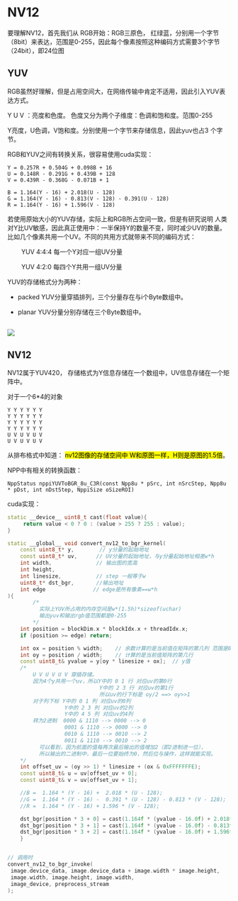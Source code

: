 # NV12

要理解NV12，首先我们从 RGB开始：RGB三原色， 红绿蓝，分别用一个字节（8bit）来表达，范围是0-255，因此每个像素按照这种编码方式需要3个字节（24bit），即24位图

## YUV

RGB虽然好理解，但是占用空间大，在网络传输中肯定不适用，因此引入YUV表达方式。

Y U V ：亮度和色度。 色度又分为两个子维度：色调和饱和度。范围0-255

Y亮度，U色调，V饱和度。分别使用一个字节来存储信息，因此yuv也占3 个字节。

RGB和YUV之间有转换关系，很容易使用cuda实现：

```
Y = 0.257R + 0.504G + 0.098B + 16
U = 0.148R - 0.291G + 0.439B + 128
V = 0.439R - 0.368G - 0.071B + 1

B = 1.164(Y - 16) + 2.018(U - 128)
G = 1.164(Y - 16) - 0.813(V - 128) - 0.391(U - 128)
R = 1.164(Y - 16) + 1.596(V - 128)
```

若使用原始大小的YUV存储，实际上和RGB所占空间一致，但是有研究说明 人类对Y比UV敏感，因此真正使用中：一半保持Y的数量不变，同时减少UV的数量。比如几个像素共用一个UV。不同的共用方式就带来不同的编码方式：

        YUV 4:4:4   每一个Y对应一组UV分量 

        YUV 4:2:0   每四个Y共用一组UV分量

YUV的存储格式分为两种：

* packed  YUV分量穿插排列，三个分量存在与i个Byte数组中。

* planar  YUV分量分别存储在三个Byte数组中。

## ![](F:\LearningCode\my_trt_pro\docs\readme_img\v4_1_1.png)

## NV12

NV12属于YUV420， 存储格式为Y信息存储在一个数组中，UV信息存储在一个矩阵中。

对于一个6*4的对象

```
Y Y Y Y Y Y      
Y Y Y Y Y Y      
Y Y Y Y Y Y      
Y Y Y Y Y Y     
U V U V U V     
U V U V U V
```

从排布格式中知道： <mark>nv12图像的存储空间中 W和原图一样，H则是原图的1.5倍</mark>。

NPP中有相关的转换函数：

`NppStatus nppiYUVToBGR_8u_C3R(const Npp8u * pSrc, int nSrcStep, Npp8u * pDst, int nDstStep, NppiSize oSizeROI)`

cuda实现：

```cpp
static __device__ uint8_t cast(float value){
     return value < 0 ? 0 : (value > 255 ? 255 : value);
}

static __global__ void convert_nv12_to_bgr_kernel(
    const uint8_t* y,        // y分量的起始地址
    const uint8_t* uv,      // UV分量的起始地址，与y分量起始地址相差w*h
    int width,              // 输出图的宽高
    int height, 
    int linesize,           // step 一般等于w
    uint8_t* dst_bgr,       //输出地址
    int edge               // edge是所有像素==w*h
){  
        /*
          实际上YUV所占用的内存空间是w*(1.5h)*sizeof(uchar) 
          输出yuv和输出rgb值范围都是0-255
        */ 
    int position = blockDim.x * blockIdx.x + threadIdx.x;
    if (position >= edge) return;

    int ox = position % width;    // 余数计算的是当前值在矩阵的第几列 范围是0-w
    int oy = position / width;    // 计算的是当前值矩阵的第几行
    const uint8_t& yvalue = y[oy * linesize + ox];  // y值
    /*
        U V U V U V 穿插存储。
        因为4个y共用一个uv，所以Y中的 0 1 行 对应uv的第0行
                             Y中的 2 3 行 对应uv的第1行
                             所以uv的行下标是 oy/2 ==> oy>>1
        对于列下标 Y中的 0 1 列 对应uv的0列
                  Y中的 2 3 列 对应uv的2列
                  Y中的 4 5 列 对应uv的4列
        转为2进制  0000 & 1110 --> 0000 --> 0
                  0001 & 1110 --> 0000 --> 0
                  0010 & 1110 --> 0010 --> 2
                  0011 & 1110 --> 0010 --> 2
          可以看到，因为前面的值每两次最后输出的值增加2（即2进制进一位）， 
          所以输出的二进制中，最后一位要始终为0，然后位与操作，这样就能实现。
    */
    int offset_uv = (oy >> 1) * linesize + (ox & 0xFFFFFFFE);
    const uint8_t& u = uv[offset_uv + 0];
    const uint8_t& v = uv[offset_uv + 1];

    //B =  1.164 * (Y - 16) +  2.018 * (U - 128);
    //G =  1.164 * (Y - 16) -  0.391 * (U - 128) - 0.813 * (V - 128);
    //R =  1.164 * (Y - 16) + 1.596 * (V - 128);

    dst_bgr[position * 3 + 0] = cast(1.164f * (yvalue - 16.0f) + 2.018f * (u - 128.0f));
    dst_bgr[position * 3 + 1] = cast(1.164f * (yvalue - 16.0f) - 0.813f * (v - 128.0f) - 0.391f * (u - 128.0f));
    dst_bgr[position * 3 + 2] = cast(1.164f * (yvalue - 16.0f) + 1.596f * (v - 128.0f));
    }


// 调用时
convert_nv12_to_bgr_invoke(
 image.device_data, image.device_data + image.width * image.height,
 image.width, image.height, image.width,
 image_device, preprocess_stream
);
```
